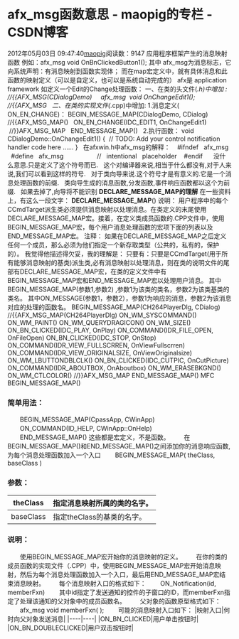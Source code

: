 # afx_msg函数意思 - maopig的专栏 - CSDN博客
2012年05月03日 09:47:40[maopig](https://me.csdn.net/maopig)阅读数：9147
应用程序框架产生的消息映射函数
例如：afx_msg void OnBnClickedButton1(); 其中 afx_msg为消息标志，它向系统声明：有消息映射到函数实现体；
而在map宏定义中，就有具体消息和此函数的映射定义（可以是自定义，也可以是系统自动完成的）
afx是 application framework
如定义一个Edit的Change处理函数：
一、在类的头文件(*.h)中增加 :
  //{{AFX_MSG(CDialogDemo)   
  afx_msg  void OnChangeEdit1();
  //{{AFX_MSG   
二、在类的实现文件(*.cpp)中增加:
1.消息定义( ON_EN_CHANGE)：
BEGIN_MESSAGE_MAP(CDialogDemo, CDialog)
//{{AFX_MSG_MAP()   
ON_EN_CHANGE(IDC_EDIT1, OnChangeEdit1)
 //}}AFX_MSG_MAP   
END_MESSAGE_MAP()   
2.执行函数：
void CDialogDemo::OnChangeEdit1() 
{
 // TODO: Add your control notification handler code here
……
}   
在afxwin.h中afx_msg的解释：  
  #ifndef   afx_msg  
  #define   afx_msg                   //   intentional   placeholder  
  #endif  
    没什么意思.只是定义了这个符号而已.   这个对编译器来说,相当于什么都没有,对于人来说,我们可以看到这样的符号.   
对于类向导来说.这个符号才是有意义的.它是一个消息处理函数的前缀.   类向导生成的消息函数,分发函数,事件响应函数都以这个为前缀.  
 如果去掉了,向导将不能识别
**DECLARE_MESSAGE_MAP的理解**
在一些资料上，有这么一段文字： 
**DECLARE_MESSAGE_MAP**()
说明： 
用户程序中的每个CCmdTarget派生类必须提供消息映射以处理消息。在类定义的末尾使用DECLARE_MESSAGE_MAP宏。接着，在定义类成员函数的.CPP文件中，使用BEGIN_MESSAGE_MAP宏，每个用户消息处理函数的宏项下面的列表以及END_MESSAGE_MAP宏。
注释： 
如果在DECLARE_MESSAGE_MAP之后定义任何一个成员，那么必须为他们指定一个新存取类型（公共的，私有的，保护的）。 
我觉得他描述得欠妥，我的理解是： 
只要有：只要是CCmdTarget(用于所有能够消息映射的基类)派生类,必有消息映射以处理消息，则在类的说明文件的尾部有DECLARE_MESSAGE_MAP宏，在类的定义文件中有BEGIN_MESSAGE_MAP宏和END_MESSAGE_MAP宏以处理用户消息。
其中BEGIN_MESSAGE_MAP(参数1,参数2) ,参数1为该类的类名，参数2为该类基类的类名。
其中ON_MESSAGE(参数1，参数2），参数1为响应的消息，参数2为该消息对应的处理的函数名。
BEGIN_MESSAGE_MAP(CH264PlayerDlg, CDialog)
//{{AFX_MSG_MAP(CH264PlayerDlg)
ON_WM_SYSCOMMAND()
ON_WM_PAINT()
ON_WM_QUERYDRAGICON()
ON_WM_SIZE()
ON_BN_CLICKED(IDC_PLAY, OnPlay)
ON_COMMAND(IDR_FILE_OPEN, OnFileOpen)
ON_BN_CLICKED(IDC_STOP, OnStop)
ON_COMMAND(IDR_VIEW_FULLSCRREN, OnViewFullscrren)
ON_COMMAND(IDR_VIEW_ORIGINALSIZE, OnViewOriginalsize)
ON_WM_LBUTTONDBLCLK()
ON_BN_CLICKED(IDC_CUTPIC, OnCutPicture)
ON_COMMAND(IDR_ABOUTBOX, OnAboutbox)
ON_WM_ERASEBKGND()
ON_WM_CTLCOLOR()
//}}AFX_MSG_MAP
END_MESSAGE_MAP()
MFC BEGIN_MESSAGE_MAP()
### 简单用法：
　　BEGIN_MESSAGE_MAP(CpassApp, CWinApp) 
　　ON_COMMAND(ID_HELP, CWinApp::OnHelp) 
　　END_MESSAGE_MAP() 
这些都是宏定义，不是函数。 
　　在BEGIN_MESSAGE_MAP()和END_MESSAGE_MAP()之间添加你的消息响应函数,为每个消息处理函数加入一个入口 
　　BEGIN_MESSAGE_MAP( theClass, baseClass ) 
### 参数：
|theClass|指定消息映射所属的类的名字。|
|----|----|
|baseClass|指定theClass的基类的名字。|
### 说明：
　　使用BEGIN_MESSAGE_MAP宏开始你的消息映射的定义。 
　　在你的类的成员函数的实现文件（.CPP）中，使用BEGIN_MESSAGE_MAP宏开始消息映射，然后为每个消息处理函数加入一个入口，最后用END_MESSAGE_MAP宏结束消息映射。
　　每个消息映射入口的格式如下： 
　　ON_Notification(id, memberFxn) 
　　其中id指定了发送通知的控件的子窗口的ID，而memberFxn指定了处理该通知的父对象中的成员函数名。 
　　父对象的函数原型格式如下： 
　　afx_msg void memberFxn( ); 
　　可能的消息映射入口如下： 
|映射入口|何时向父对象发送消息|
|----|----|
|ON_BN_CLICKED|用户单击按钮时|
|ON_BN_DOUBLECLICKED|用户双击按钮时|
